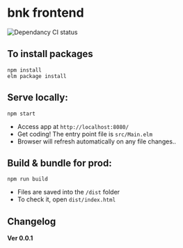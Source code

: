 # bnk frontend

![Dependancy CI status][dci]


## To install packages

```
npm install
elm package install
```

## Serve locally:
```
npm start
```
* Access app at `http://localhost:8080/`
* Get coding! The entry point file is `src/Main.elm`
* Browser will refresh automatically on any file changes..


## Build & bundle for prod:
```
npm run build
```

* Files are saved into the `/dist` folder
* To check it, open `dist/index.html`

## Changelog
**Ver 0.0.1**

[dci]: https://dependencyci.com/github/splitrb/split/badge?style=flat
